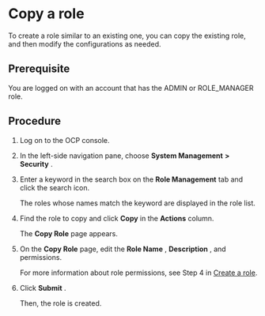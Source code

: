 Copy a role
================================

To create a role similar to an existing one, you can copy the existing role, and then modify the configurations as needed.

**Prerequisite**
-------------------------------------

You are logged on with an account that has the ADMIN or ROLE_MANAGER role.

Procedure
------------------------------

1. Log on to the OCP console.

2. In the left-side navigation pane, choose **System Management** **\>** **Security** .

3. Enter a keyword in the search box on the **Role Management** tab and click the search icon.

   The roles whose names match the keyword are displayed in the role list.

4. Find the role to copy and click **Copy** in the **Actions** column.

   The **Copy Role** page appears.

5. On the **Copy Role** page, edit the **Role Name** , **Description** , and permissions.

   For more information about role permissions, see Step 4 in [Create a role](2.create-a-role.md).

6. Click **Submit** .

   Then, the role is created.
